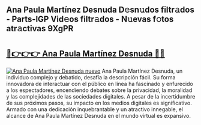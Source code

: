 ## Ana Paula Martínez Desnuda D𝚎sn𝚞dos filtr𝚊dos - Parts-lGP Vid𝚎os filtr𝚊dos - N𝚞evas f𝚘tos atr𝚊ctivas 9XgPR

# <h2><a href="http://mb8isad.tromn.icu/?c=Ana+Paula+Mart%c3%adnez+Desnuda">🔗👉👉👉 Ana Paula Martínez Desnuda 🔗🔗</a></h2>

[![Ana Paula Martínez Desnuda nuevo](https://i.imgur.com/pEAQMta.gif)](http://mb8isad.tromn.icu/?c=Ana+Paula+Mart%c3%adnez+Desnuda)
Ana Paula Martínez Desnuda, un individuo complejo y debatido, desafía la descripción fácil. Su forma innovadora de interactuar con el público en línea ha fascinado y enfurecido a los espectadores, encendiendo debates sobre la privacidad, la moralidad y las complejidades de las sociedades digitales. A pesar de la incertidumbre de sus próximos pasos, su impacto en los medios digitales es significativo. Armado con una dedicación inquebrantable y un atractivo innegable, el alcance de Ana Paula Martínez Desnuda en el mundo virtual es expansivo.
